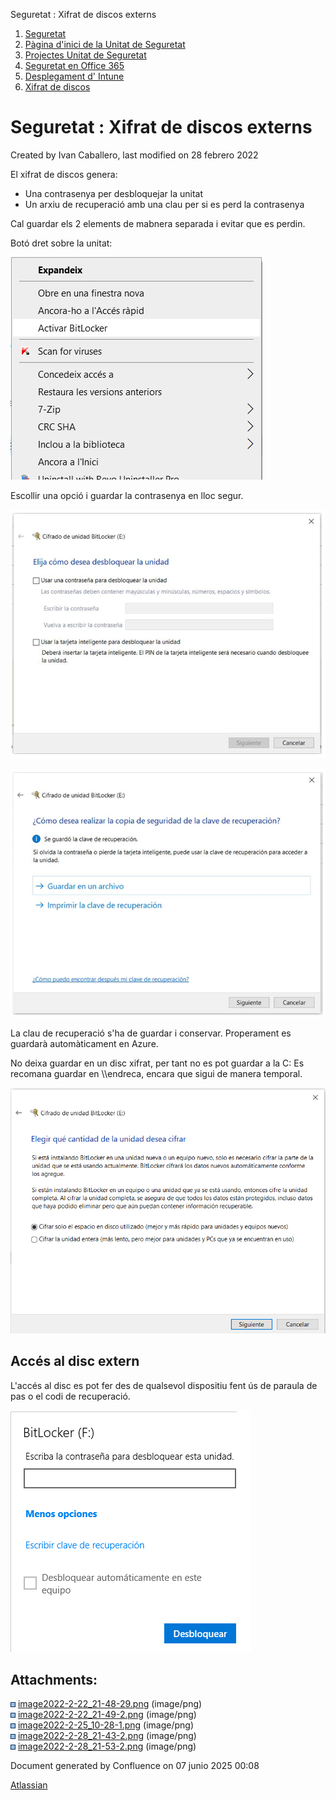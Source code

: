 Seguretat : Xifrat de discos externs  

1.  [Seguretat](index.md)
2.  [Pàgina d'inici de la Unitat de Seguretat](15368362.md)
3.  [Projectes Unitat de Seguretat](Projectes-Unitat-de-Seguretat_41517821.md)
4.  [Seguretat en Office 365](Seguretat-en-Office-365_64979340.md)
5.  [Desplegament d' Intune](64979693.md)
6.  [Xifrat de discos](Xifrat-de-discos_64979701.md)

Seguretat : Xifrat de discos externs
====================================

Created by Ivan Caballero, last modified on 28 febrero 2022

El xifrat de discos genera:

*   Una contrasenya per desbloquejar la unitat
*   Un arxiu de recuperació amb una clau per si es perd la contrasenya

Cal guardar els 2 elements de mabnera separada i evitar que es perdin.

Botó dret sobre la unitat:

![](attachments/64980320/64980504.png)

  

Escollir una opció i guardar la contrasenya en lloc segur.

![](attachments/64980320/64980340.png)

![](attachments/64980320/64980341.png)

La clau de recuperació s'ha de guardar i conservar. Properament es guardarà automàticament en Azure.

No deixa guardar en un disc xifrat, per tant no es pot guardar a la C: Es recomana guardar en \\\\endreca, encara que sigui de manera temporal.

  

![](attachments/64980320/64980505.png)

  

Accés al disc extern
--------------------

L'accés al disc es pot fer des de qualsevol dispositiu fent ús de paraula de pas o el codi de recuperació.

  

![](attachments/64980320/64980439.png)

  

Attachments:
------------

![](images/icons/bullet_blue.gif) [image2022-2-22\_21-48-29.png](attachments/64980320/64980340.png) (image/png)  
![](images/icons/bullet_blue.gif) [image2022-2-22\_21-49-2.png](attachments/64980320/64980341.png) (image/png)  
![](images/icons/bullet_blue.gif) [image2022-2-25\_10-28-1.png](attachments/64980320/64980439.png) (image/png)  
![](images/icons/bullet_blue.gif) [image2022-2-28\_21-43-2.png](attachments/64980320/64980504.png) (image/png)  
![](images/icons/bullet_blue.gif) [image2022-2-28\_21-53-2.png](attachments/64980320/64980505.png) (image/png)  

Document generated by Confluence on 07 junio 2025 00:08

[Atlassian](http://www.atlassian.com/)